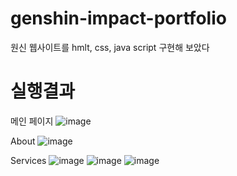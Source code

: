 # genshin-impact-portfolio
원신 웹사이트를 hmlt, css, java script 구현해 보았다

# 실행결과
메인 페이지
![image](https://user-images.githubusercontent.com/109999749/189040849-5d3f5790-cd45-4253-9ea6-c49e9628331b.png)

About
![image](https://user-images.githubusercontent.com/109999749/189041304-5e1c81b9-24f9-45cb-9225-5b0232429bff.png)


Services
![image](https://user-images.githubusercontent.com/109999749/189041093-5ea43af2-562c-4302-89af-b9c932953b7c.png)
![image](https://user-images.githubusercontent.com/109999749/189041191-0e381f9e-fdc2-4864-88fc-602f87c042f4.png)
![image](https://user-images.githubusercontent.com/109999749/189041930-b2d31afd-870a-46e2-9524-9d645fd2a244.png)






